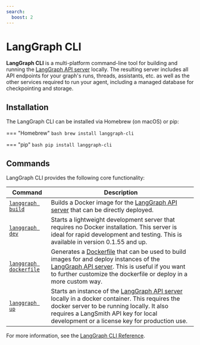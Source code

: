 ```yaml
---
search:
  boost: 2
---
```


# LangGraph CLI

**LangGraph CLI** is a multi-platform command-line tool for building and running the [LangGraph API server](./langgraph_server.md) locally. The resulting server includes all API endpoints for your graph's runs, threads, assistants, etc. as well as the other services required to run your agent, including a managed database for checkpointing and storage.

## Installation

The LangGraph CLI can be installed via Homebrew (on macOS) or pip:

=== "Homebrew"
    ```bash
    brew install langgraph-cli
    ```

=== "pip" 
    ```bash
    pip install langgraph-cli
    ```

## Commands

LangGraph CLI provides the following core functionality:

| Command | Description |
| -------- | -------|
| [`langgraph build`](../cloud/reference/cli.md#build) | Builds a Docker image for the [LangGraph API server](./langgraph_server.md) that can be directly deployed. |
| [`langgraph dev`](../cloud/reference/cli.md#dev) | Starts a lightweight development server that requires no Docker installation. This server is ideal for rapid development and testing. This is available in version 0.1.55 and up.
| [`langgraph dockerfile`](../cloud/reference/cli.md#dockerfile) | Generates a [Dockerfile](https://docs.docker.com/reference/dockerfile/) that can be used to build images for and deploy instances of the [LangGraph API server](./langgraph_server.md). This is useful if you want to further customize the dockerfile or deploy in a more custom way. |
| [`langgraph up`](../cloud/reference/cli.md#up) | Starts an instance of the [LangGraph API server](./langgraph_server.md) locally in a docker container. This requires the docker server to be running locally. It also requires a LangSmith API key for local development or a license key for production use. | 

For more information, see the [LangGraph CLI Reference](../cloud/reference/cli.md).
